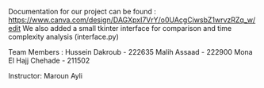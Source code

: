 Documentation for our project can be found :
https://www.canva.com/design/DAGXpxI7VrY/o0UAcgCiwsbZ1wrvzRZq_w/edit 
We also added a small tkinter interface for comparison and time complexity analysis (interface.py)

Team Members :
Hussein Dakroub - 222635
Malih Assaad - 222900
Mona El Hajj Chehade - 211502

Instructor: Maroun Ayli
